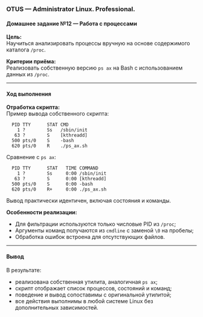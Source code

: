 ### **OTUS — Administrator Linux. Professional.**  
#### **Домашнее задание №12 — Работа с процессами**

**Цель:**  
Научиться анализировать процессы вручную на основе содержимого каталога `/proc`.

**Критерии приёма:**  
Реализовать собственную версию `ps ax` на Bash с использованием данных из `/proc`.

---

#### **Ход выполнения**
 **Отработка скрипта:**  
   Пример вывода собственного скрипта:
   ```
     PID TTY      STAT CMD
       1 ?        Ss   /sbin/init
      63 ?        S    [kthreadd]
     500 pts/0    S    -bash
     620 pts/0    R    ./ps_ax.sh
   ```

   Сравнение с `ps ax`:
   ```
     PID TTY      STAT   TIME COMMAND
       1 ?        Ss     0:00 /sbin/init
      63 ?        S      0:00 [kthreadd]
     500 pts/0    S      0:00 -bash
     620 pts/0    R+     0:00 ./ps_ax.sh
   ```

Вывод практически идентичен, включая состояния и команды.

 **Особенности реализации:**
   - Для фильтрации используются только числовые PID из `/proc`;
   - Аргументы команд получаются из `cmdline` с заменой `\0` на пробелы;
   - Обработка ошибок встроена для отсутствующих файлов.

---

#### **Вывод**

В результате:
- реализована собственная утилита, аналогичная `ps ax`;
- скрипт отображает список процессов, состояний и команд;
- поведение и вывод сопоставимы с оригинальной утилитой;
- все действия выполнимы в любой системе Linux без дополнительных зависимостей.
